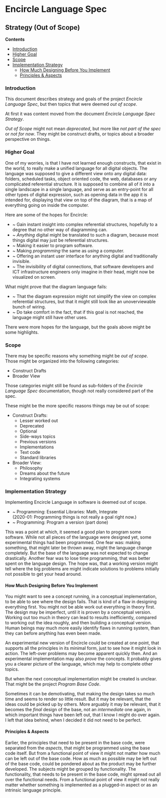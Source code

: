﻿Encircle Language Spec
======================

Strategy (Out of Scope)
-----------------------

__Contents__

- [Introduction](#introduction)
- [Higher Goal](#higher-goal)
- [Scope](#scope)
- [Implementation Strategy](#implementation-strategy)
    - [How Much Designing Before You Implement](#how-much-designing-before-you-implement)
    - [Principles & Aspects](#principles--aspects)

### Introduction

This document describes strategy and goals of the project *Encircle Language Spec*, but then topics that were deemed *out of scope*.

At first it was content moved from the document *Encircle Language Spec Strategy*.

*Out of Scope* might not mean *deprecated*, but more like *not part of the spec* or *not for now*. They might be construct drafts, or topics about a broader perspective on things.

### Higher Goal

One of my worries, is that I have not learned enough constructs, that exist in the world, to really make a unified language for all digital objects. The language was supposed to give a different view onto any digital data: folders, scheduled tasks, object oriented code, the web, databases or any complicated referential structure. It is supposed to combine all of it into a single landscape in a single language, and serve as an entry-point for all other types of digital expression, such as opening data in the app it is intended for, displaying that view on top of the diagram, that is a map of everything going on inside the computer.

Here are some of the hopes for Encircle:

- ~ Gain instant insight into complex referential structures, hopefully to a degree that no other way of diagramming can.
- ~ *Anything* digital might be translated to such a diagram, because most things digital may just be referential structures.
- ~ Making it easier to program software.
- ~ Making *programming* the same as *using* a computer.
- ~ Offering an instant user interface for anything digital and traditionally invisible.
- ~ The invisibility of digital connections, that software developers and ICT infrastructure engineers only imagine in their head, might now be visualized on screen.

What might prove that the diagram language fails:

- ~ That the diagram expression might not simplify the view on complex referential structures, but that it might still look like an unoverviewable bunch of wiring.
- ~ Do take comfort in the fact, that if this goal is not reached, the language might still have other uses.

There were more hopes for the language, but the goals above might be some highlights.

### Scope

There may be specific reasons why something might be *out of scope*. Those might be organized into the following categories:

- Construct Drafts
- Broader View

Those categories might still be found as sub-folders of the *Encircle Language Spec* documentation, though not really considered part of the spec.

These might be the more specific reasons things may be out of scope:

- Construct Drafts:
    - Lesser worked out
    - Deprecated
    - Optional
    - Side-ways topics
    - Previous versions
    - Implementations
    - Text code
    - Standard libraries
- Broader View:
    - Philosophy
    - Dreams about the future
    - Integrating systems

### Implementation Strategy

Implementing Encircle Language in software is deemed out of scope.

- ~ Programming: Essential Libraries: Math, Integrate  
    (2020-01: Programming things is not really a goal right now.)
- ~ Programming: Program a version (part done)

This was a point at which, it seemed a good plan to program some software. While not all pieces of the language were designed yet, some experimental things had been programmed. One fear was: making something, that might later be thrown away, might the language change completely. But the base of the language was not expected to change drastically. Another fear was to lose time programming, that was better spent on the language design. The hope was, that a working version might tell where the big problems are might indicate solutions to problems initially not possible to get your head around.

#### How Much Designing Before You Implement

You might want to see a concept running, in a conceptual implementation, to be able to see where the design fails. That is kind of a flaw in designing everything first. You might not be able work out everything in theory first. The design may be imperfect, until it is proven by a conceptual version.  Working out too much in theory can lead to results inefficiently, compared to working out the idea roughly, and then building a conceptual version.  
Human beings may much more easily identify flaws in running system, than they can before anything has even been made.

An experimental new version of Encircle could be created at one point, that supports all the principles in its minimal form, just to see how it might look in action. The left-over problems may become apparent quickly then. And an experimental implementation may also *prove* the concepts. It probably gives you a clearer picture of the language, which may help to complete other topics.

But when the next conceptual implementation might be created is unclear. That might be the project *Program Base Code*.

Sometimes it can be demotivating, that making the design takes so much time and seems to render so little result. But it may be relevant, that the ideas could be picked up by others. More arguably it may be relevant, that it becomes the *final* design of the base, not an *intermediate* one again, in which important things have been left out, that I know I might do over again. I left that idea behind, when I decided it did not need to be perfect.

#### Principles & Aspects

Earlier, the principles that need to be present in the base code, were separated from the *aspects*, that might be programmed using the base code itself. But from a functional point of view it might not matter how much can be left out of the base code. How as much as possible may be left out of the base code, could be pondered about as the product may be further developed. The subjects might be grouped by functionality. The functionality, that needs to be present in the base code, might spread out all over the functional needs. From a functional point of view it might not really matter whether something is implemented as a plugged-in aspect or as an intrinsic language principle.